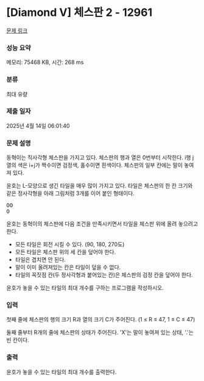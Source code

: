 # [Diamond V] 체스판 2 - 12961 

[문제 링크](https://www.acmicpc.net/problem/12961) 

### 성능 요약

메모리: 75468 KB, 시간: 268 ms

### 분류

최대 유량

### 제출 일자

2025년 4월 14일 06:01:40

### 문제 설명

<p>동혁이는 직사각형 체스판을 가지고 있다. 체스판의 행과 열은 0번부터 시작한다. i행 j열의 색은 i+j가 짝수이면 검정색, 홀수이면 흰색이다. 체스판의 일부 칸에는 말이 놓여져 있다.</p>

<p>윤호는 L-모양으로 생긴 타일을 매우 많이 가지고 있다. 타일은 체스판의 한 칸 크기와 같은 정사각형을 아래 그림처럼 3개를 이어 붙인 형태이다.</p>

<pre>OO
O</pre>

<p>윤호는 동혁이의 체스판에 다음 조건을 만족시키면서 타일을 체스판 위에 올려 놓으려고 한다.</p>

<ul>
	<li>모든 타일은 회전 시킬 수 있다. (90, 180, 270도)</li>
	<li>모든 타일은 체스판 위의 세 칸을 덮어야 한다.</li>
	<li>타일은 겹치면 안 된다.</li>
	<li>말이 이미 올려져있는 칸은 타일이 덮을 수 없다.</li>
	<li>타일의 꼭짓점 칸(두 정사각형과 붙어있는 칸)은 체스판의 검정 칸을 덮어야 한다.</li>
</ul>

<p>윤호가 놓을 수 있는 타일의 최대 개수를 구하는 프로그램을 작성하시오.</p>

### 입력 

 <p>첫째 줄에 체스판의 행의 크기 R과 열의 크기 C가 주어진다. (1 ≤ R ≤ 47, 1 ≤ C ≤ 47)</p>

<p>둘째 줄부터 R개의 줄에 체스판의 상태가 주어진다. 'X'는 말이 놓여져 있는 상태, '.'는 빈 칸이다.</p>

### 출력 

 <p>윤호가 놓을 수 있는 타일의 최대 개수를 출력한다.</p>

